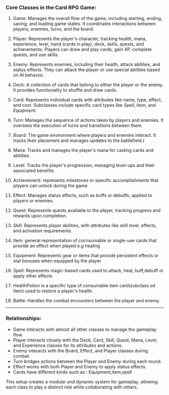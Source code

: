 

### Core Classes in the Card RPG Game:

1. Game: Manages the overall flow of the game, including starting, ending, saving, and loading game states. It coordinates interactions between players, enemies, turns, and the board.

2. Player: Represents the player's character, tracking health, mana, experience, level, hand (cards in play), deck, skills, quests, and achievements. Players can draw and play cards, gain XP, complete quests, and use skills.

3. Enemy: Represents enemies, including their health, attack abilities, and status effects. They can attack the player or use special abilities based on AI behavior.

4. Deck: A collection of cards that belong to either the player or the enemy. It provides functionality to shuffle and draw cards.

5. Card: Represents individual cards with attributes like name, type, effect, and cost. Subclasses include specific card types like *Spell*, *Item*, and *Equipment*.

6. Turn: Manages the sequence of actions taken by players and enemies. It oversees the execution of turns and transitions between them.

7. Board: The game environment where players and enemies interact. It tracks their placement and manages updates to the battlefield.(

8. Mana: Tracks and manages the player's mana for casting cards and abilities.

9. Level: Tracks the player's progression, managing level-ups and their associated benefits.

10. Achievement: represents milestones or specific accomplishments that players can unlock during the game.

11. Effect: Manages status effects, such as buffs or debuffs, applied to players or enemies.

12. Quest: Represents quests available to the player, tracking progress and rewards upon completion.

13. Skill: Represents player abilities, with attributes like skill level, effects, and activation requirements.

14. Item: general representation of cocnsumable or single-use cards that provide an effect when played e.g healing

15. Equipment: Represents gear or items that provide persistent effects or stat bonuses when equipped by the player

16. Spell: Represents magic-based cards used to attack, heal, buff,debuff or apply other effects.

17. HealthPotion is a specific type of consumable item card(subclass od Item) used to restore a player's health.

18. Battle: Handles the combat encounters between the player and enemy.
---

### Relationships:
- Game interacts with almost all other classes to manage the gameplay flow.
- Player interacts closely with the Deck, Card, Skill, Quest, Mana, Level, and Experience classes for its attributes and actions.
- Enemy interacts with the Board, Effect, and Player classes during combat.
- Turn bridges actions between the Player and Enemy during each round.
- Effect works with both Player and Enemy to apply status effects.
- Cards have different kinds such as : Equipment,item,spell


This setup creates a modular and dynamic system for gameplay, allowing each class to play a distinct role while collaborating with others.